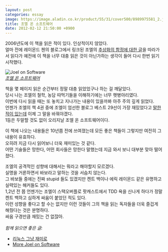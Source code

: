 ```yaml
---
layout: post
categories: essay
image: https://image.aladin.co.kr/product/55/31/cover500/8989975581_2.jpg
title: 조엘 온 소프트웨어
date: 2012-02-12 21:50:00 +0900
---
```


2006년도에 이 책을 읽은 적이 있다. 인상적이지 않았다.  
얼마 전에 레이몬드 첸의 블로그에서 링크된 조엘의 [추상화의 함정에 대한 글](https://www.joelonsoftware.com/2002/11/11/the-law-of-leaky-abstractions/)을 따라가서 읽다가 예전에 이 책을 너무 대충 읽은 것이 아닌가하는 생각이 들어 다시 한번 읽기 시작했다.

![Joel on Software](https://image.aladin.co.kr/product/55/31/cover500/8989975581_2.jpg)  
*[조엘 온 소프트웨어](https://www.aladin.co.kr/shop/wproduct.aspx?ISBN=8989975581&ttbkey=ttbcrazytazo1459001&COPYPaper=1)*

책을 몇 페이지 읽은 순간부터 정말 대충 읽었었구나 하는 걸 깨달았다.  
당시 나는 조엘의 철학, 농담 따먹기들을 이해하기에는 너무 햇병아리였다.  
이번에 다시 읽을 때는 또 놓치고 지나가는 내용이 있을까봐 아주 주의 깊게 읽었다.  
언젠가 조엘의 책 4권 중에 조엘이 엄선한 블로그 베스트 29선이 가장 재밌었다고 [말한 적이 있는데](/essay/2010/01/07/more-joel-on-software.html) 이제 그 말을 바꿔야겠다.  
1등은 두말할 것도 없이 오리지날 조엘 온 소프트웨어이다.

이 책에 나오는 내용들은 10년쯤 전에 쓰여졌는데 모든 좋은 책들이 그렇지만 여전히 그 내용이 유효하다.  
오히려 지금 다시 읽어보니 더욱 재미있는 것 같다.  
어떤 기술들은 망한다, 어떤 회사들은 망한다 말했는데 지금 와서 보니 대부분 맞아 떨어졌다.

조엘의 공격적인 성향에 대해서는 뭐라고 해야할지 모르겠다.  
실명을 거론하면서 바보라고 말하는 것을 서슴치 않는다.  
그 바보들 중에는 진짜 stupid 들도 있겠지만 켄트 백이나 에릭 레이몬드 같은 유명하고 실력있는 해커들도 있다.  
1,2년 전 쯤 언젠가는 조엘이 스택오버플로 팟캐스트에서 TDD 욕을 신나게 하다가 정말 켄트 백하고 심하게 싸움이 붙었던 적도 있다.  
이런 성향을 좋다고 할 수는 없지만 이런 것들이 그의 책을 읽는 독자들을 더욱 즐겁게 해줬다는 것은 분명하다.  
싸움 구경만큼 재밌는 건 없잖아.
<br>
<br>
*함께 읽으면 좋은 글:*
* [리눅스 그냥 재미로](/essay/2008/08/20/just-for-fun.html)
* [More Joel on Software](/essay/2010/01/07/more-joel-on-software.html)